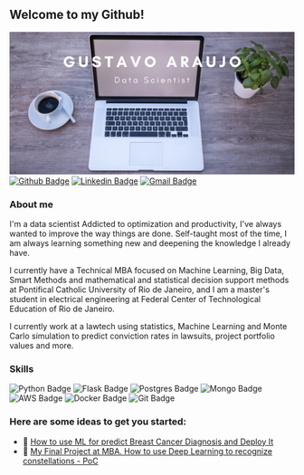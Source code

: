 ## Welcome to my Github!
![Header](https://github.com/garaujo94/garaujo94/blob/main/Gustavo_raujo.png "Header")
[![Github Badge](https://img.shields.io/badge/GitHub-100000?style=for-the-badge&logo=github&logoColor=white)](https://github.com/garaujo94)
[![Linkedin Badge](https://img.shields.io/badge/LinkedIn-0077B5?style=for-the-badge&logo=linkedin&logoColor=white)](https://www.linkedin.com/in/gustavo-a-l-araujo/)
[![Gmail Badge](https://img.shields.io/badge/Gmail-D14836?style=for-the-badge&logo=gmail&logoColor=white)](https://www.linkedin.com/in/gustavo-a-l-araujo/)

### About me
I'm a data scientist Addicted to optimization and productivity, I've always wanted to improve the way things are done. Self-taught most of the time, I am always learning something new and deepening the knowledge I already have.

I currently have a Technical MBA focused on Machine Learning, Big Data, Smart Methods and mathematical and statistical decision support methods at Pontifical Catholic University of Rio de Janeiro, and I am a master's student in electrical engineering at Federal Center of Technological Education of Rio de Janeiro.

I currently work at a lawtech using statistics, Machine Learning and Monte Carlo simulation to predict conviction rates in lawsuits, project portfolio values ​​and more.

### Skills
![Python Badge](https://img.shields.io/badge/Python-3776AB?style=for-the-badge&logo=python&logoColor=white)
![Flask Badge](https://img.shields.io/badge/Flask-000000?style=for-the-badge&logo=flask&logoColor=white)
![Postgres Badge](https://img.shields.io/badge/PostgreSQL-316192?style=for-the-badge&logo=postgresql&logoColor=white)
![Mongo Badge](https://img.shields.io/badge/MongoDB-4EA94B?style=for-the-badge&logo=mongodb&logoColor=white)
![AWS Badge](https://img.shields.io/badge/Amazon_AWS-232F3E?style=for-the-badge&logo=amazon-aws&logoColor=white)
![Docker Badge](https://img.shields.io/badge/Docker-2CA5E0?style=for-the-badge&logo=docker&logoColor=white)
![Git Badge](https://img.shields.io/badge/Git-F05032?style=for-the-badge&logo=git&logoColor=white)
### Here are some ideas to get you started:
- 🔭 [How to use ML for predict Breast Cancer Diagnosis and Deploy It](https://github.com/garaujo94/breast-cancer-diagnostic)
- 🌱 [My Final Project at MBA. How to use Deep Learning to recognize constellations - PoC](https://github.com/garaujo94/tcc-bi-master)
<!--
**garaujo94/garaujo94** is a ✨ _special_ ✨ repository because its `README.md` (this file) appears on your GitHub profile.

Here are some ideas to get you started:

- 🔭 I’m currently working on ...
- 🌱 I’m currently learning ...
- 👯 I’m looking to collaborate on ...
- 🤔 I’m looking for help with ...
- 💬 Ask me about ...
- 📫 How to reach me: ...
- 😄 Pronouns: ...
- ⚡ Fun fact: ...
-->
